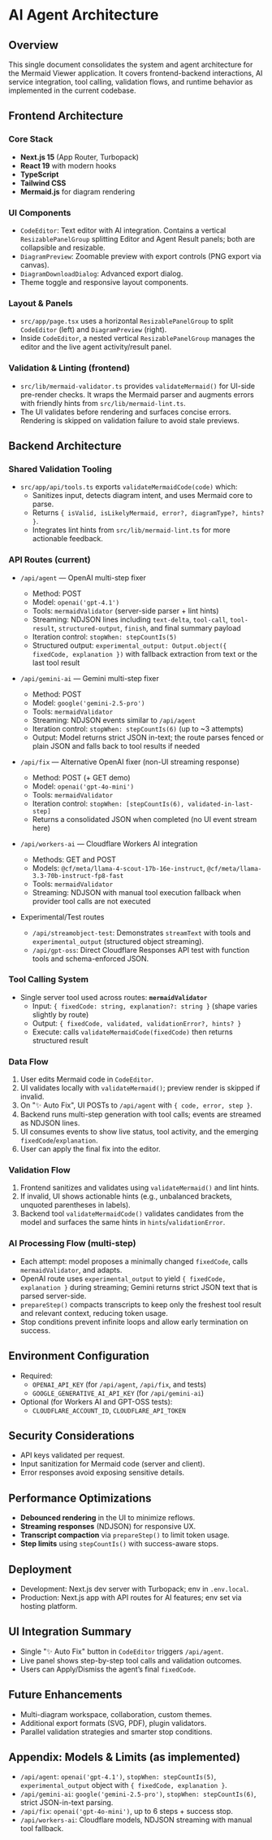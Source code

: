 # AI Agent Architecture

## Overview

This single document consolidates the system and agent architecture for the Mermaid Viewer application. It covers frontend-backend interactions, AI service integration, tool calling, validation flows, and runtime behavior as implemented in the current codebase.

## Frontend Architecture

### Core Stack

- **Next.js 15** (App Router, Turbopack)
- **React 19** with modern hooks
- **TypeScript**
- **Tailwind CSS**
- **Mermaid.js** for diagram rendering

### UI Components

- `CodeEditor`: Text editor with AI integration. Contains a vertical `ResizablePanelGroup` splitting Editor and Agent Result panels; both are collapsible and resizable.
- `DiagramPreview`: Zoomable preview with export controls (PNG export via canvas).
- `DiagramDownloadDialog`: Advanced export dialog.
- Theme toggle and responsive layout components.

### Layout & Panels

- `src/app/page.tsx` uses a horizontal `ResizablePanelGroup` to split `CodeEditor` (left) and `DiagramPreview` (right).
- Inside `CodeEditor`, a nested vertical `ResizablePanelGroup` manages the editor and the live agent activity/result panel.

### Validation & Linting (frontend)

- `src/lib/mermaid-validator.ts` provides `validateMermaid()` for UI-side pre-render checks. It wraps the Mermaid parser and augments errors with friendly hints from `src/lib/mermaid-lint.ts`.
- The UI validates before rendering and surfaces concise errors. Rendering is skipped on validation failure to avoid stale previews.

## Backend Architecture

### Shared Validation Tooling

- `src/app/api/tools.ts` exports `validateMermaidCode(code)` which:
  - Sanitizes input, detects diagram intent, and uses Mermaid core to parse.
  - Returns `{ isValid, isLikelyMermaid, error?, diagramType?, hints? }`.
  - Integrates lint hints from `src/lib/mermaid-lint.ts` for more actionable feedback.

### API Routes (current)

- `/api/agent` — OpenAI multi-step fixer

  - Method: POST
  - Model: `openai('gpt-4.1')`
  - Tools: `mermaidValidator` (server-side parser + lint hints)
  - Streaming: NDJSON lines including `text-delta`, `tool-call`, `tool-result`, `structured-output`, `finish`, and final summary payload
  - Iteration control: `stopWhen: stepCountIs(5)`
  - Structured output: `experimental_output: Output.object({ fixedCode, explanation })` with fallback extraction from text or the last tool result

- `/api/gemini-ai` — Gemini multi-step fixer

  - Method: POST
  - Model: `google('gemini-2.5-pro')`
  - Tools: `mermaidValidator`
  - Streaming: NDJSON events similar to `/api/agent`
  - Iteration control: `stopWhen: stepCountIs(6)` (up to ~3 attempts)
  - Output: Model returns strict JSON in-text; the route parses fenced or plain JSON and falls back to tool results if needed

- `/api/fix` — Alternative OpenAI fixer (non-UI streaming response)

  - Method: POST (+ GET demo)
  - Model: `openai('gpt-4o-mini')`
  - Tools: `mermaidValidator`
  - Iteration control: `stopWhen: [stepCountIs(6), validated-in-last-step]`
  - Returns a consolidated JSON when completed (no UI event stream here)

- `/api/workers-ai` — Cloudflare Workers AI integration

  - Methods: GET and POST
  - Models: `@cf/meta/llama-4-scout-17b-16e-instruct`, `@cf/meta/llama-3.3-70b-instruct-fp8-fast`
  - Tools: `mermaidValidator`
  - Streaming: NDJSON with manual tool execution fallback when provider tool calls are not executed

- Experimental/Test routes
  - `/api/streamobject-test`: Demonstrates `streamText` with tools and `experimental_output` (structured object streaming).
  - `/api/gpt-oss`: Direct Cloudflare Responses API test with function tools and schema-enforced JSON.

### Tool Calling System

- Single server tool used across routes: **`mermaidValidator`**
  - Input: `{ fixedCode: string, explanation?: string }` (shape varies slightly by route)
  - Output: `{ fixedCode, validated, validationError?, hints? }`
  - Execute: calls `validateMermaidCode(fixedCode)` then returns structured result

### Data Flow

1. User edits Mermaid code in `CodeEditor`.
2. UI validates locally with `validateMermaid()`; preview render is skipped if invalid.
3. On "✨ Auto Fix", UI POSTs to `/api/agent` with `{ code, error, step }`.
4. Backend runs multi-step generation with tool calls; events are streamed as NDJSON lines.
5. UI consumes events to show live status, tool activity, and the emerging `fixedCode`/`explanation`.
6. User can apply the final fix into the editor.

### Validation Flow

1. Frontend sanitizes and validates using `validateMermaid()` and lint hints.
2. If invalid, UI shows actionable hints (e.g., unbalanced brackets, unquoted parentheses in labels).
3. Backend tool `validateMermaidCode()` validates candidates from the model and surfaces the same hints in `hints`/`validationError`.

### AI Processing Flow (multi-step)

- Each attempt: model proposes a minimally changed `fixedCode`, calls `mermaidValidator`, and adapts.
- OpenAI route uses `experimental_output` to yield `{ fixedCode, explanation }` during streaming; Gemini returns strict JSON text that is parsed server-side.
- `prepareStep()` compacts transcripts to keep only the freshest tool result and relevant context, reducing token usage.
- Stop conditions prevent infinite loops and allow early termination on success.

## Environment Configuration

- Required:
  - `OPENAI_API_KEY` (for `/api/agent`, `/api/fix`, and tests)
  - `GOOGLE_GENERATIVE_AI_API_KEY` (for `/api/gemini-ai`)
- Optional (for Workers AI and GPT-OSS tests):
  - `CLOUDFLARE_ACCOUNT_ID`, `CLOUDFLARE_API_TOKEN`

## Security Considerations

- API keys validated per request.
- Input sanitization for Mermaid code (server and client).
- Error responses avoid exposing sensitive details.

## Performance Optimizations

- **Debounced rendering** in the UI to minimize reflows.
- **Streaming responses** (NDJSON) for responsive UX.
- **Transcript compaction** via `prepareStep()` to limit token usage.
- **Step limits** using `stepCountIs()` with success-aware stops.

## Deployment

- Development: Next.js dev server with Turbopack; env in `.env.local`.
- Production: Next.js app with API routes for AI features; env set via hosting platform.

## UI Integration Summary

- Single "✨ Auto Fix" button in `CodeEditor` triggers `/api/agent`.
- Live panel shows step-by-step tool calls and validation outcomes.
- Users can Apply/Dismiss the agent’s final `fixedCode`.

## Future Enhancements

- Multi-diagram workspace, collaboration, custom themes.
- Additional export formats (SVG, PDF), plugin validators.
- Parallel validation strategies and smarter stop conditions.

## Appendix: Models & Limits (as implemented)

- `/api/agent`: `openai('gpt-4.1')`, `stopWhen: stepCountIs(5)`, `experimental_output` object with `{ fixedCode, explanation }`.
- `/api/gemini-ai`: `google('gemini-2.5-pro')`, `stopWhen: stepCountIs(6)`, strict JSON-in-text parsing.
- `/api/fix`: `openai('gpt-4o-mini')`, up to 6 steps + success stop.
- `/api/workers-ai`: Cloudflare models, NDJSON streaming with manual tool fallback.
